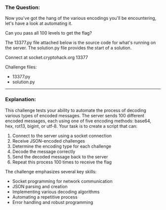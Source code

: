 ### The Question:

Now you've got the hang of the various encodings you'll be encountering, let's have a look at automating it.

Can you pass all 100 levels to get the flag?

The 13377.py file attached below is the source code for what's running on the server. The solution.py file provides the start of a solution.

Connect at socket.cryptohack.org 13377

Challenge files:
  - 13377.py
  - solution.py

---

### Explanation:

This challenge tests your ability to automate the process of decoding various types of encoded messages. The server sends 100 different encoded messages, each using one of five encoding methods: base64, hex, rot13, bigint, or utf-8. Your task is to create a script that can:

1. Connect to the server using a socket connection
2. Receive JSON-encoded challenges
3. Determine the encoding type for each challenge
4. Decode the message correctly
5. Send the decoded message back to the server
6. Repeat this process 100 times to receive the flag

The challenge emphasizes several key skills:
- Socket programming for network communication
- JSON parsing and creation
- Implementing various decoding algorithms
- Automating a repetitive process
- Error handling and robust programming

